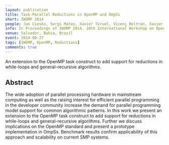 ```yaml
---
layout: publication
title: Task-Parallel Reductions in OpenMP and OmpSs
short: IWOMP 2014
people: Jan Ciesko, Sergi Mateo, Xavier Teruel, Vicenç Beltran, Xavier Martorell, Rosa M. Badia, Eduard Ayguadé and Jesús Labarta
info: In Proceedings of IWOMP 2014. 10th International Workshop on OpenMP (pp. 1-15)
venue: Salvador, Bahia, Brazil
event: 2014-09-27
tags: [IWOMP, OpenMP, Reductions]
comments: true
---
```


An extension to the OpenMP task construct to add support for reductions in
while-loops and general-recursive algorithms.


## Abstract

The wide adoption of parallel processing hardware in mainstream computing as
well as the raising interest for efficient parallel programming in the
developer community increase the demand for parallel programming model support
for common algorithmic patterns. In this work we present an extension to the
OpenMP task construct to add support for reductions in while-loops and
general-recursive algorithms. Further we discuss implications on the OpenMP
standard and present a prototype implementation in OmpSs. Benchmark results
confirm applicability of this approach and scalability on current SMP systems.

